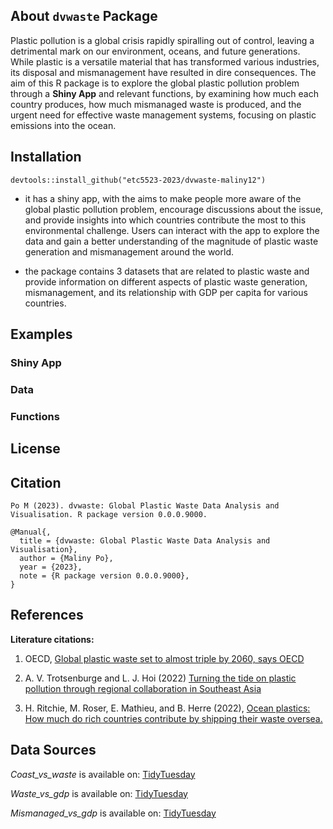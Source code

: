 ## About `dvwaste` Package

Plastic pollution is a global crisis rapidly spiralling out of control, leaving a detrimental mark on our environment, oceans, and future generations. While plastic is a versatile material that has transformed various industries, its disposal and mismanagement have resulted in dire consequences. The aim of this R package is to explore the global plastic pollution problem through a **Shiny App** and relevant functions, by examining how much each country produces, how much mismanaged waste is produced, and the urgent need for effective waste management systems, focusing on plastic emissions into the ocean.

## Installation

```
devtools::install_github("etc5523-2023/dvwaste-maliny12")
```

-   it has a shiny app, with the aims to make people more aware of the global plastic pollution problem, encourage discussions about the issue, and provide insights into which countries contribute the most to this environmental challenge. Users can interact with the app to explore the data and gain a better understanding of the magnitude of plastic waste generation and mismanagement around the world.

-   the package contains 3 datasets that are related to plastic waste and provide information on different aspects of plastic waste generation, mismanagement, and its relationship with GDP per capita for various countries.

## Examples

### Shiny App

### Data 

### Functions 

## License 

## Citation

```
Po M (2023). dvwaste: Global Plastic Waste Data Analysis and Visualisation. R package version 0.0.0.9000.

@Manual{,
  title = {dvwaste: Global Plastic Waste Data Analysis and Visualisation},
  author = {Maliny Po},
  year = {2023},
  note = {R package version 0.0.0.9000},
}
```

## References

**Literature citations:**

1. OECD, [Global plastic waste set to almost triple by 2060, says OECD](https://www.oecd.org/newsroom/global-plastic-waste-set-to-almost-triple-by-2060.htm)

2. A. V. Trotsenburge and L. J. Hoi (2022) [Turning the tide on plastic pollution through regional collaboration in Southeast Asia](https://blogs.worldbank.org/eastasiapacific/turning-tide-plastic-pollution-through-regional-collaboration-southeast-asia)

3. H. Ritchie, M. Roser, E. Mathieu, and B. Herre (2022), [Ocean plastics: How much do rich countries contribute by shipping their waste oversea. ](https://ourworldindata.org/plastic-waste-trade)

## Data Sources

*Coast_vs_waste* is available on: [TidyTuesday](https://github.com/rfordatascience/tidytuesday/tree/master/data/2019/2019-05-21#coast_vs_wastecsv)

*Waste_vs_gdp* is available on: [TidyTuesday](https://github.com/rfordatascience/tidytuesday/tree/master/data/2019/2019-05-21#coast_vs_wastecsv)

*Mismanaged_vs_gdp* is available on: [TidyTuesday](https://github.com/rfordatascience/tidytuesday/tree/master/data/2019/2019-05-21#coast_vs_wastecsv)






